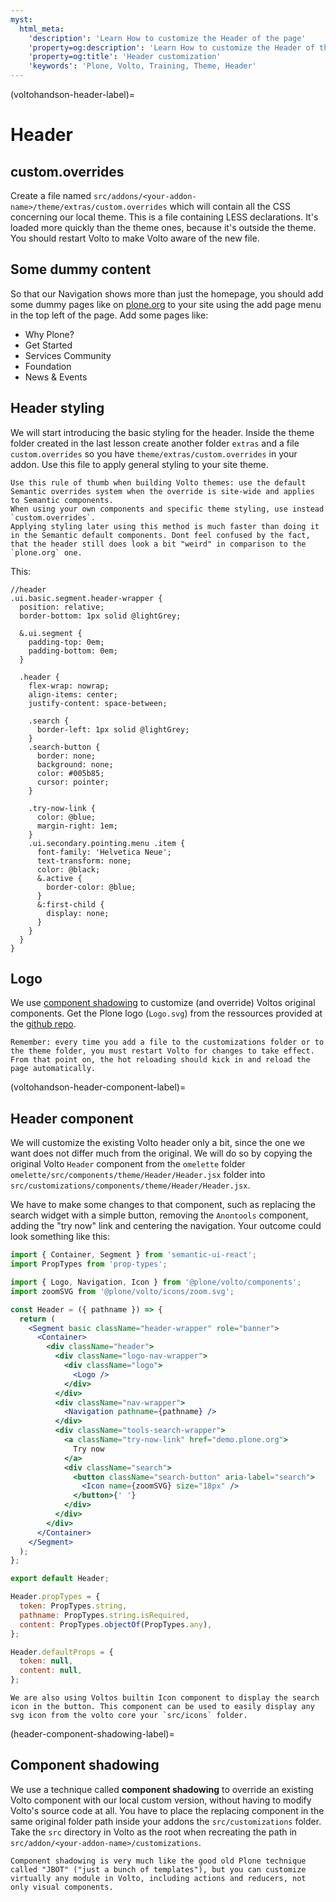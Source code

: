 ```yaml
---
myst:
  html_meta:
    'description': 'Learn How to customize the Header of the page'
    'property=og:description': 'Learn How to customize the Header of the page'
    'property=og:title': 'Header customization'
    'keywords': 'Plone, Volto, Training, Theme, Header'
---
```


(voltohandson-header-label)=

# Header

## custom.overrides

Create a file named `src/addons/<your-addon-name>/theme/extras/custom.overrides` which will contain all the CSS concerning our local theme.
This is a file containing LESS declarations. It's loaded more quickly than the theme ones, because it's outside the theme. You should restart Volto to make Volto aware of the new file.

## Some dummy content

So that our Navigation shows more than just the homepage, you should add some dummy pages like on [plone.org](https://plone.org) to your site using the add page menu in the top left of the page. Add some pages like:

- Why Plone?
- Get Started
- Services Community
- Foundation
- News & Events

## Header styling

We will start introducing the basic styling for the header. Inside the theme folder created in the last lesson create another folder `extras` and a file `custom.overrides` so you have `theme/extras/custom.overrides` in your addon. Use this file to apply general styling to your site theme.

```{note}
Use this rule of thumb when building Volto themes: use the default Semantic overrides system when the override is site-wide and applies to Semantic components.
When using your own components and specific theme styling, use instead `custom.overrides`.
Applying styling later using this method is much faster than doing it in the Semantic default components. Dont feel confused by the fact, that the header still does look a bit "weird" in comparison to the `plone.org` one.
```

This:

```less
//header
.ui.basic.segment.header-wrapper {
  position: relative;
  border-bottom: 1px solid @lightGrey;

  &.ui.segment {
    padding-top: 0em;
    padding-bottom: 0em;
  }

  .header {
    flex-wrap: nowrap;
    align-items: center;
    justify-content: space-between;

    .search {
      border-left: 1px solid @lightGrey;
    }
    .search-button {
      border: none;
      background: none;
      color: #005b85;
      cursor: pointer;
    }

    .try-now-link {
      color: @blue;
      margin-right: 1em;
    }
    .ui.secondary.pointing.menu .item {
      font-family: 'Helvetica Neue';
      text-transform: none;
      color: @black;
      &.active {
        border-color: @blue;
      }
      &:first-child {
        display: none;
      }
    }
  }
}
```


## Logo

We use [component shadowing](header-component-shadowing-label) to customize (and override) Voltos original components.
Get the Plone logo (`Logo.svg`) from the ressources provided at the [github repo](https://github.com/plone/training/tree/main/docs/voltohandson/ressources).

```{hint}
Remember: every time you add a file to the customizations folder or to the theme folder, you must restart Volto for changes to take effect.
From that point on, the hot reloading should kick in and reload the page automatically.
```


(voltohandson-header-component-label)=

## Header component

We will customize the existing Volto header only a bit, since the one we want does not differ much from the original.
We will do so by copying the original Volto `Header` component from the `omelette` folder `omelette/src/components/theme/Header/Header.jsx` folder into `src/customizations/components/theme/Header/Header.jsx`.


We have to make some changes to that component, such as replacing the search widget with a simple button, removing the `Anontools` component, adding the "try now" link and centering the navigation.
Your outcome could look something like this:

```jsx
import { Container, Segment } from 'semantic-ui-react';
import PropTypes from 'prop-types';

import { Logo, Navigation, Icon } from '@plone/volto/components';
import zoomSVG from '@plone/volto/icons/zoom.svg';

const Header = ({ pathname }) => {
  return (
    <Segment basic className="header-wrapper" role="banner">
      <Container>
        <div className="header">
          <div className="logo-nav-wrapper">
            <div className="logo">
              <Logo />
            </div>
          </div>
          <div className="nav-wrapper">
            <Navigation pathname={pathname} />
          </div>
          <div className="tools-search-wrapper">
            <a className="try-now-link" href="demo.plone.org">
              Try now
            </a>
            <div className="search">
              <button className="search-button" aria-label="search">
                <Icon name={zoomSVG} size="18px" />
              </button>{' '}
            </div>
          </div>
        </div>
      </Container>
    </Segment>
  );
};

export default Header;

Header.propTypes = {
  token: PropTypes.string,
  pathname: PropTypes.string.isRequired,
  content: PropTypes.objectOf(PropTypes.any),
};

Header.defaultProps = {
  token: null,
  content: null,
};

```

```{hint}
We are also using Voltos builtin Icon component to display the search icon in the button. This component can be used to easily display any svg icon from the volto core your `src/icons` folder.
```

(header-component-shadowing-label)=

## Component shadowing

We use a technique called **component shadowing** to override an existing Volto component with our local custom version, without having to modify Volto's source code at all.
You have to place the replacing component in the same original folder path inside your addons the `src/customizations` folder. Take the `src` directory in Volto as the root when recreating the path in `src/addon/<your-addon-name>/customizations`.

```{note}
Component shadowing is very much like the good old Plone technique called "JBOT" ("just a bunch of templates"), but you can customize virtually any module in Volto, including actions and reducers, not only visual components.
```
